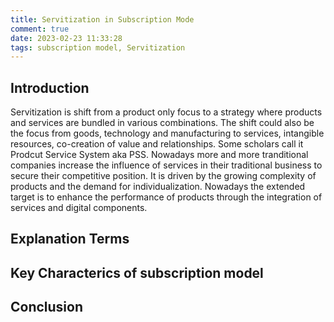 ```yaml
---
title: Servitization in Subscription Mode
comment: true
date: 2023-02-23 11:33:28
tags: subscription model, Servitization
---
```

## Introduction
Servitization is shift from a product only focus to a strategy where products
and services are bundled in various combinations. The shift could also be the focus from goods, technology and manufacturing to services, intangible resources, co-creation of value and relationships. Some scholars call it Prodcut Service System aka PSS. Nowadays more and more tranditional companies increase the influence of services in their traditional business to secure their competitive position.
It is driven by the growing complexity of products and the demand for individualization. Nowadays the extended target is to enhance the performance of products through the integration of services and digital components.

## Explanation Terms

## Key Characterics of subscription model


## Conclusion
